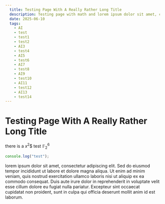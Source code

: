 ```yaml
---
  title: Testing Page With A Really Rather Long Title
  description: Testing page with math and lorem ipsum dolor sit amet, consectetur adipiscing elit. Sed do eiusmod tempor incididunt ut labore et dolore magna aliqua.
  date: 2025-06-10
  tags:
    - AI
    - test
    - test1
    - test2
    - AI3
    - test4
    - AI5
    - test6
    - AI7
    - test8
    - AI9
    - test10
    - AI11
    - test12
    - AI13
    - test14
---
```


# Testing Page With A Really Rather Long Title

there is a $x^2$\$ test $\mathbb F_2^6$

```js
console.log("test");
```

lorem ipsum dolor sit amet, consectetur adipiscing elit. Sed do eiusmod tempor incididunt ut labore et dolore magna aliqua. Ut enim ad minim veniam, quis nostrud exercitation ullamco laboris nisi ut aliquip ex ea commodo consequat. Duis aute irure dolor in reprehenderit in voluptate velit esse cillum dolore eu fugiat nulla pariatur. Excepteur sint occaecat cupidatat non proident, sunt in culpa qui officia deserunt mollit anim id est laborum.
